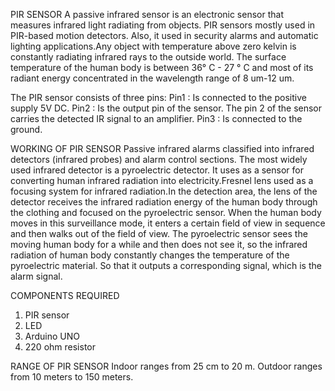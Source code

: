 PIR SENSOR 
  A passive infrared sensor is an electronic sensor that measures infrared light radiating from objects. PIR sensors mostly used in PIR-based motion detectors. Also, it used in security alarms and automatic lighting applications.Any object with temperature above zero kelvin is constantly radiating infrared rays to the outside world. The surface temperature of the human body is between 36° C - 27 ° C and most of its radiant energy concentrated in the wavelength range of 8 um-12 um.

The PIR sensor consists of three pins:
Pin1 : Is connected to the positive supply 5V DC.
Pin2 : Is the output pin of the sensor. The pin 2 of the sensor carries the detected IR signal to an amplifier.
Pin3 : Is connected to the ground.

WORKING OF PIR SENSOR
  Passive infrared alarms classified into infrared detectors (infrared probes) and alarm control sections. The most widely used infrared detector is a pyroelectric detector. It uses as a sensor for converting human infrared radiation into electricity.Fresnel lens used as a focusing system for infrared radiation.In the detection area, the lens of the detector receives the infrared radiation energy of the human body through the clothing and focused on the pyroelectric sensor. When the human body moves in this surveillance mode, it enters a certain field of view in sequence and then walks out of the field of view. The pyroelectric sensor sees the moving human body for a while and then does not see it, so the infrared radiation of human body constantly changes the temperature of the pyroelectric material. So that it outputs a corresponding signal, which is the alarm signal.

COMPONENTS REQUIRED
1. PIR sensor
2. LED
3. Arduino UNO
4. 220 ohm resistor

RANGE OF PIR SENSOR
Indoor ranges from 25 cm to 20 m.
Outdoor ranges from 10 meters to 150 meters.
